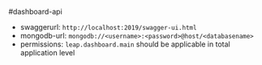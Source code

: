 #dashboard-api

- swaggerurl: `http://localhost:2019/swagger-ui.html`
- mongodb-url: `mongodb://<username>:<password>@host/<databasename>`
- permissions: `leap.dashboard.main` should be applicable in total application level
